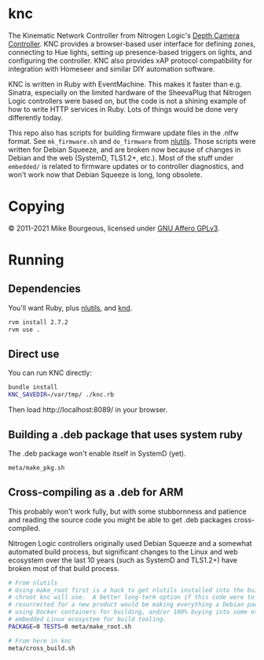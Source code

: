 # knc

The Kinematic Network Controller from Nitrogen Logic's [Depth Camera
Controller][0].  KNC provides a browser-based user interface for defining zones,
connecting to Hue lights, setting up presence-based triggers on lights, and
configuring the controller.  KNC also provides xAP protocol compatibility for
integration with Homeseer and similar DIY automation software.

KNC is written in Ruby with EventMachine.  This makes it faster than e.g.
Sinatra, especially on the limited hardware of the SheevaPlug that Nitrogen
Logic controllers were based on, but the code is not a shining example of how to
write HTTP services in Ruby.  Lots of things would be done very differently
today.

This repo also has scripts for building firmware update files in the .nlfw
format.  See `mk_firmware.sh` and `do_firmware` from [nlutils][2].  Those
scripts were written for Debian Squeeze, and are broken now because of changes
in Debian and the web (SystemD, TLS1.2+, etc.).  Most of the stuff under
`embedded/` is related to firmware updates or to controller diagnostics, and
won't work now that Debian Squeeze is long, long obsolete.

# Copying

&copy; 2011-2021 Mike Bourgeous, licensed under [GNU Affero GPLv3][1].

# Running

## Dependencies

You'll want Ruby, plus [nlutils][2], and [knd][3].

```bash
rvm install 2.7.2
rvm use .
```

## Direct use

You can run KNC directly:

```bash
bundle install
KNC_SAVEDIR=/var/tmp/ ./knc.rb
```

Then load http://localhost:8089/ in your browser.

## Building a .deb package that uses system ruby

The .deb package won't enable itself in SystemD (yet).

```bash
meta/make_pkg.sh
```

## Cross-compiling as a .deb for ARM

This probably won't work fully, but with some stubbornness and patience and
reading the source code you might be able to get .deb packages cross-compiled.

Nitrogen Logic controllers originally used Debian Squeeze and a somewhat
automated build process, but significant changes to the Linux and web ecosystem
over the last 10 years (such as SystemD and TLS1.2+) have broken most of that
build process.

```bash
# From nlutils
# Using make_root first is a hack to get nlutils installed into the build
# chroot knc will use.  A better long-term option if this code were to be
# resurrected for a new product would be making everything a Debian package,
# using Docker containers for building, and/or 100% buying into some other
# embedded Linux ecosystem for build tooling.
PACKAGE=0 TESTS=0 meta/make_root.sh

# From here in knc
meta/cross_build.sh
```

[0]: http://www.nitrogenlogic.com/products/depth_controller.html
[1]: https://www.gnu.org/licenses/agpl-3.0.html
[2]: https://github.com/nitrogenlogic/nlutils
[3]: https://github.com/nitrogenlogic/knd
